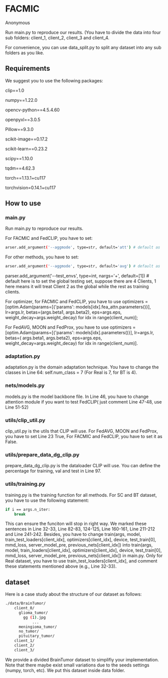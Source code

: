# FACMIC
Anonymous

Run main.py to reproduce our results. (You have to divide the data into four sub folders: client_1, client_2, client_3 and client_4.

For convenience, you can use data_split.py to split any dataset into any sub folders as you like.

## Requirements

We suggest you to use the following packages:

clip==1.0

numpy==1.22.0

opencv-python==4.5.4.60

openpyxl==3.0.5

Pillow==9.3.0

scikit-image==0.17.2

scikit-learn==0.23.2

scipy==1.10.0

tqdm==4.62.3

torch==1.13.1+cu117

torchvision=0.14.1+cu117

## How to use

### main.py 

Run main.py to reproduce our results.

For FACMIC and FedCLIP, you have to set:
```sh
arser.add_argument('--aggmode', type=str, default='att') # default as 'att'
```

For other methods, you have to set:
```sh
arser.add_argument('--aggmode', type=str, default='avg') # default as 'avg'
```

parser.add_argument('--test_envs', type=int, nargs='+', default=[1]) # default here is to set the global testing set, suppose there are 4 Clients, 1 here means it will treat Client 2 as the global while the rest as training clients.

For optimizer, for FACMIC and FedCLIP, you have to use optimizers = [optim.Adam(params=[{'params': models[idx].fea_attn.parameters()}], lr=args.lr, betas=(args.beta1, args.beta2), eps=args.eps, weight_decay=args.weight_decay) for idx in range(client_num)];

For FedAVG, MOON and FedProx, you have to use optimizers = [optim.Adam(params=[{'params': models[idx].parameters()}], lr=args.lr, betas=(
        args.beta1, args.beta2), eps=args.eps, weight_decay=args.weight_decay) for idx in range(client_num)].

### adaptation.py

adaptation.py is the domain adaptation technique. You have to change the classes in Line 64: self.num_class = 7 (For Real is 7, for BT is 4).

### nets/models.py

models.py is the model backbone file. In Line 46, you have to change attention module if you want to test FedCLIP( just comment Line 47-48, use Line 51-52)

### utils/clip_util.py

clip_util.py is the utils that CLIP will use. For FedAVG, MOON and FedProx, you have to set Line 23 True, For FACMIC and FedCLIP, you have to set it as False.

### utils/prepare_data_dg_clip.py

prepare_data_dg_clip.py is the dataloader CLIP will use. You can define the percentage for training, val and test in Line 97.


### utils/training.py

training.py is the training function for all methods. For SC and BT dataset, you have to use the following statement:

```sh
if i == args.n_iter:
    break
```

This can ensure the funciton will stop in right way. We marked these sentences in Line 32-33, Line 82-83, 124-125, Line 160-161, Line 211-212 and Line 241-242. Besides, you have to change train(args, model, train_test_loaders[client_idx], optimizers[client_idx], device, test_train[0], mmd_loss, server_model_pre, previous_nets[client_idx]) into train(args, model, train_loaders[client_idx], optimizers[client_idx], device, test_train[0], mmd_loss, server_model_pre, previous_nets[client_idx]) in main.py. Only for Real dataset, you have to use train_test_loaders[client_idx], and comment these statements mentioned above (e.g., Line 32-33).

## dataset

Here is a case study about the structure of our dataset as follows:

```sh
./data/BrainTumor/
    client_0/
      glioma_tumor/
        gg (1).jpg
            ...
      meningioma_tumor/
      no_tumor/
      pituitary_tumor/
    client_1/
    client_2/
    client_3/
```
We provide a divided BrainTumor dataset to simplifiy your implementation. Note that there maybe exist small variations due to the seeds settings (numpy, torch, etc). We put this dataset inside data folder.
